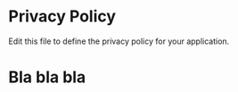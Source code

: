 # Privacy Policy

Edit this file to define the privacy policy for your application.


# Bla bla bla
